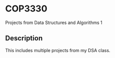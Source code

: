 # COP3330
Projects from Data Structures and Algorithms 1

## Description
This includes multiple projects from my DSA class.
